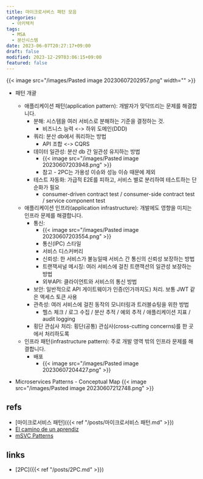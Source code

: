 ```yaml
---
title: 마이크로서비스 패턴 모음
categories:
  - 아키텍처
tags:
  - MSA
  - 분산시스템
date: 2023-06-07T20:27:17+09:00
draft: false
modified: 2023-12-29T03:06:15+09:00
featured: false
---
```


{{< image src="/images/Pasted image 20230607202957.png" width="" >}}
- 패턴 개괄
	- 애플리케이션 패턴(application pattern): 개발자가 맞닥뜨리는 문제를 해결합니다.
		- 분해: 시스템을 여러 서비스로 분해하는 기준을 결정하는 것. 
			- 비즈니스 능력 <-> 하위 도메인(DDD)
		- 쿼리: 분산 db에서 쿼리하는 방법
			- API 조합 <-> CQRS
		- 데이터 일관성: 분산 db 간 일관성 유지하는 방법
			- {{< image src="/images/Pasted image 20230607203948.png" >}}
			- 참고 - 2PC는 가용성 이슈와 성능 이슈 때문에 제외
		- 테스트 자동화: 가급적 E2E를 피하고, 서비스 별로 분리하여 테스트하는 단순화가 필요
			- consumer-driven contract test / consumer-side contract test / service component test
	- 애플리케이션 인프라(application infrastructure): 개발에도 영향을 미치는 인프라 문제를 해결합니다.
		- 통신: 
			- {{< image src="/images/Pasted image 20230607203554.png" >}}
			- 통신(IPC) 스타일
			- 서비스 디스커버리
			- 신뢰성: 한 서비스가 불능일때 서비스 간 통신의 신뢰성 보장하는 방법
			- 트랜잭셔널 메시징: 여러 서비스에 걸친 트랜잭션의 일관성 보장하는 방법
			- 외부API: 클라이언트와 서비스의 통신 방법
		- 보안: 일반적으로 API 게이트웨이가 인증(인가까지도) 처리. 보통 JWT 같은 액세스 토큰 사용
		- 관측성: 여러 서비스에 걸친 동작의 모니터링과 트러블슈팅을 위한 방법
			- 헬스 체크 / 로그 수집 / 분산 추적 / 예외 추적 / 애플리케이션 지표 / audit logging
		- 횡단 관심사 처리: 횡단(공통) 관심사(cross-cutting concerns)를 한 곳에서 처리하도록
	- 인프라 패턴(infrastructure pattern): 주로 개발 영역 밖의 인프라 문제를 해결합니다.
		- 배포
			- {{< image src="/images/Pasted image 20230607204427.png" >}}


- Microservices Patterns - Conceptual Map
{{< image src="/images/Pasted image 20230607212748.png" >}}

## refs
- [마이크로서비스 패턴]({{< ref "/posts/마이크로서비스 패턴.md" >}})
- [El camino de un aprendiz](https://elcaminodeunaprendiz.com/posts/microservices-patterns-conceptual-map/)
- [mSVC Patterns](https://app.mural.co/t/cloudingegration6924/m/cloudingegration6924/1598872302455/cb40356de0e1fcc36618a25f5f5e2ed18761f3ca?sender=2ef1d10b-fa13-4233-9bde-912b9bd214c2)


## links
- [2PC]({{< ref "/posts/2PC.md" >}})
